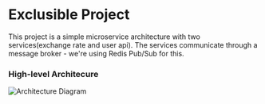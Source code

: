 # Exclusible Project
This project is a simple microservice architecture with two services(exchange rate and user api).
The services communicate through a message broker - we're using Redis Pub/Sub for this.

### High-level Architecure
![Architecture Diagram](https://i.imgur.com/erkLB4k.png)
